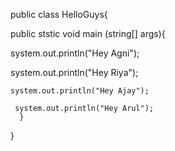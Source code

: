 public class HelloGuys{

  public ststic void main (string[] args){
  
  system.out.println("Hey Agni");
  
   system.out.println("Hey Riya");
   
    system.out.println("Hey Ajay");
    
     system.out.println("Hey Arul");
      }

}
